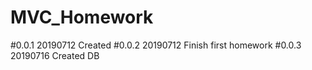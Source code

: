 # MVC_Homework
#0.0.1 20190712 Created
#0.0.2 20190712 Finish first homework
#0.0.3 20190716 Created DB